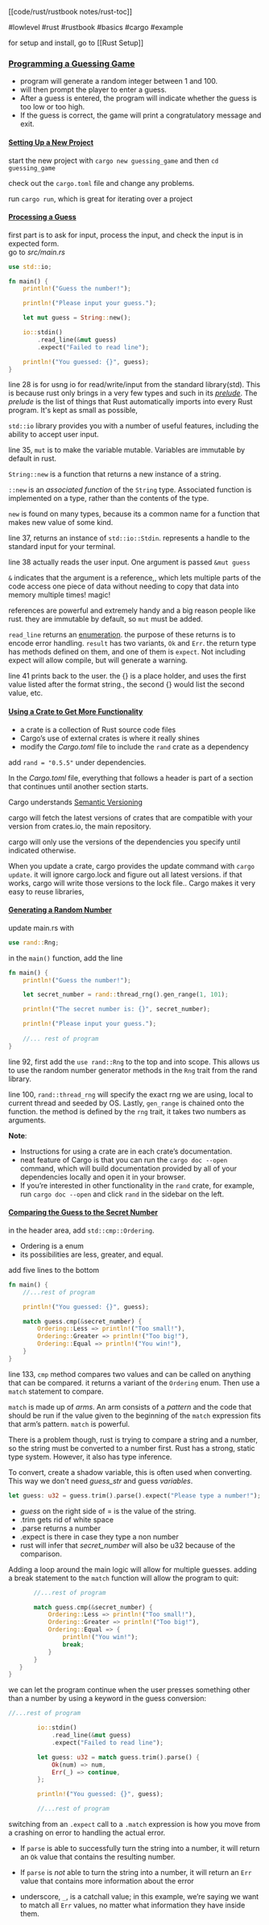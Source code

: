 [[code/rust/rustbook notes/rust-toc]]

#lowlevel #rust #rustbook #basics #cargo #example

for setup and install, go to [[Rust Setup]] 

### [Programming a Guessing Game](https://doc.rust-lang.org/book/ch02-00-guessing-game-tutorial.html#programming-a-guessing-game) 

- program will generate a random integer between 1 and 100. 
- will then prompt the player to enter a guess.
- After a guess is entered, the program will indicate whether the guess is too low or too high. 
- If the guess is correct, the game will print a congratulatory message and exit.  

#### [Setting Up a New Project](https://doc.rust-lang.org/book/ch02-00-guessing-game-tutorial.html#setting-up-a-new-project)  

start the new project with `cargo new guessing_game` and then `cd guessing_game`

check out the `cargo.toml` file and change any problems.  

run `cargo run`, which is great for iterating over a project

#### [Processing a Guess](https://doc.rust-lang.org/book/ch02-00-guessing-game-tutorial.html#processing-a-guess) 

first part is to ask for input, process the input, and check the input is in expected form.  
go to *src/main.rs*  

```rust
use std::io;

fn main() {
    println!("Guess the number!");

    println!("Please input your guess.");

    let mut guess = String::new();

    io::stdin()
        .read_line(&mut guess)
        .expect("Failed to read line");

    println!("You guessed: {}", guess);
}
```

line 28 is for usng io for read/write/input from the standard library(std). This is because rust only brings in a very few types and such in its *[prelude](https://doc.rust-lang.org/std/prelude/index.html)*. The _prelude_ is the list of things that Rust automatically imports into every Rust program. It's kept as small as possible,  

`std::io` library provides you with a number of useful features, including the ability to accept user input.  

line 35, `mut` is to make the variable mutable. Variables are immutable by default in rust.  

`String::new` is a function that returns a new instance of a string.  

`::new` is an _associated function_ of the `String` type. Associated function is implemented on a type, rather than the contents of the type. 

`new` is found on many types, because its a common name for a function that makes new value of some kind.   

line 37, returns an instance of `std::io::Stdin`. represents a handle to the standard input for your terminal.  

line 38 actually reads the user input. One argument is passed `&mut guess`  

`&` indicates that the argument is a reference,, which lets multiple parts of the code access one piece of data without needing to copy that data into memory multiple times! magic!  

references are powerful and extremely handy and a big reason people like rust. they are immutable by default, so `mut` must be added.

`read_line` returns an [enumeration](https://doc.rust-lang.org/book/ch06-00-enums.html). the purpose of these returns is to encode error handling. `result` has two variants, `Ok` and `Err`. the return type has methods defined on them, and one of them is `expect`. Not including expect will allow compile, but will generate a warning.

line 41 prints back to the user. the {} is a place holder, and uses the first value listed after the format string., the second {} would list the second value, etc.  

#### [Using a Crate to Get More Functionality](https://doc.rust-lang.org/book/ch02-00-guessing-game-tutorial.html#using-a-crate-to-get-more-functionality) 

- a crate is a collection of Rust source code files
- Cargo’s use of external crates is where it really shines
- modify the _Cargo.toml_ file to include the `rand` crate as a dependency  

add `rand = "0.5.5"` under dependencies.  

In the _Cargo.toml_ file, everything that follows a header is part of a section that continues until another section starts.

Cargo understands [Semantic Versioning](http://semver.org)

cargo will fetch the latest versions of crates that are compatible with your version from crates.io, the main repository.

cargo will only use the versions of the dependencies you specify until indicated otherwise.

When you update a crate, cargo provides the update command with `cargo update`. it will ignore cargo.lock and figure out all latest versions. if that works, cargo will write those versions to the lock file.. Cargo makes it very easy to reuse libraries,  

#### [Generating a Random Number](https://doc.rust-lang.org/book/ch02-00-guessing-game-tutorial.html#generating-a-random-number)  

update main.rs with  

````rust
use rand::Rng;
````

in the `main()` function, add the line 
````rust
fn main() {
    println!("Guess the number!");

    let secret_number = rand::thread_rng().gen_range(1, 101);

    println!("The secret number is: {}", secret_number);

    println!("Please input your guess.");
	
	//... rest of program
}
````

line 92, first add the `use rand::Rng` to the top and into scope. This allows us to use the random number generator methods in the `Rng` trait from the rand library.  

line 100, `rand::thread_rng` will specify the exact rng we are using, local to current thread and seeded by OS. Lastly, `gen_range` is chained onto the function. the method is defined by the `rng` trait, it takes two numbers as arguments.  

**Note**: 
- Instructions for using a crate are in each crate’s documentation. 
- neat feature of Cargo is that you can run the `cargo doc --open` command, which will build documentation provided by all of your dependencies locally and open it in your browser. 
- If you’re interested in other functionality in the `rand` crate, for example, run `cargo doc --open` and click `rand` in the sidebar on the left.  

#### [Comparing the Guess to the Secret Number](https://doc.rust-lang.org/book/ch02-00-guessing-game-tutorial.html#comparing-the-guess-to-the-secret-number)  

in the header area, add `std::cmp::Ordering`. 
- Ordering is a enum
- its possibilities are less, greater, and equal.  

add five lines to the bottom  

```rust
fn main() {
    //...rest of program

    println!("You guessed: {}", guess);

    match guess.cmp(&secret_number) {
        Ordering::Less => println!("Too small!"),
        Ordering::Greater => println!("Too big!"),
        Ordering::Equal => println!("You win!"),
    }
}
```

line 133, `cmp` method compares two values and can be called on anything that can be compared. it returns a variant of the `Ordering` enum. Then use a `match` statement to compare.  

`match` is made up of *arms*. An arm consists of a _pattern_ and the code that should be run if the value given to the beginning of the `match` expression fits that arm’s pattern. `match` is powerful. 

There is a problem though, rust is trying to compare a string and a number, so the string must be converted to a number first. Rust has a strong, static type system. However, it also has type inference.

To convert, create a shadow variable, this is often used when converting. This way we don't need *guess_str* and guess *variables*.

````rust
let guess: u32 = guess.trim().parse().expect("Please type a number!");
````
- *guess* on the right side of = is the value of the string. 
 - .trim gets rid of white space
 - .parse returns a number
 - .expect is there in case they type a non number
 - rust will infer that *secret_number* will also be u32 because of the comparison.  
 
 Adding a loop around the main logic will allow for multiple guesses. adding a break statement to the `match` function will allow the program to quit: 
 
 ```rust
        //...rest of program

        match guess.cmp(&secret_number) {
            Ordering::Less => println!("Too small!"),
            Ordering::Greater => println!("Too big!"),
            Ordering::Equal => {
                println!("You win!");
                break;
            }
        }
    }
}
```  

we can let the program continue when the user presses something other than a number by using a keyword in the guess conversion: 

```rust
//...rest of program

        io::stdin()
            .read_line(&mut guess)
            .expect("Failed to read line");

        let guess: u32 = match guess.trim().parse() {
            Ok(num) => num,
            Err(_) => continue,
        };

        println!("You guessed: {}", guess);

        //...rest of program
```

switching from an `.expect` call to a `.match` expression is how you move from a crashing on error to handling the actual error.

- If `parse` is able to successfully turn the string into a number, it will return an `Ok` value that contains the resulting number.

- If `parse` is _not_ able to turn the string into a number, it will return an `Err` value that contains more information about the error 

- underscore, `_`, is a catchall value; in this example, we’re saying we want to match all `Err` values, no matter what information they have inside them.